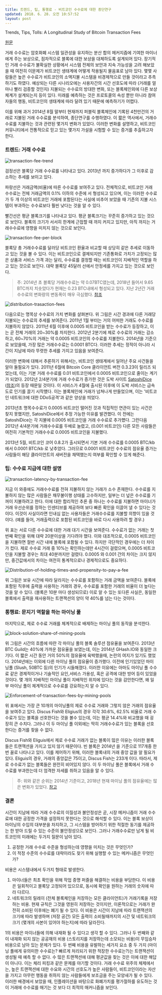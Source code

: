 ```yaml
---
title: 트렌드, 팁, 통행료 - 비트코인 수수료에 대한 종단연구
updated: 2018. 6. 28. 오전 10:57:52
layout: post
---
```


Trends, Tips, Tolls: A Longitudinal Study of Bitcoin Transaction Fees

[원문](http://fc15.ifca.ai/preproceedings/bitcoin/paper_8.pdf)

거래 수수료는 암호화폐 시스템 일관성을 유지하는 분산 합의 메커지즘에 기여한 마이너에게 주는 보상으로, 점차적으로 블록에 대한 보상을 대체하도록 설계되어 있다. 장기적인 거래 수수료가 불확실한 상황에서 시스템 전체의 보안과 지속 가능성을 고려 해보았을 때 여전히 이문제가 비트코인 생태계에 어떻게 작용될지 물음표로 남아 있다. 몇몇 사람들은 높은 수수료가 비트코인의 소액지불 시스템을 비경제적으로 만들 것이라고 추측하기도 하였다. 예상되는 다른 시나리오에는 사용자간의 시간 선호도에 따라 (거래를 얼마나 빨리 검증할 것인지) 지불되는 수수료의 방대한 변화, 또는 블록체인외에 다른 보상체계가 설계되는지 등이 있다. 미래를 예측하는 것은 프로토콜의 속성 뿐만 아니라 참여자들의 행동, 비트코인의 생태계에 따라 달려 있기 때문에 예측하기가 어렵다.

이를 위해 과거 2014년 8월 말부터 현재까지 퍼블릭 블록체인에 기록된 4천만건의 거래로 지불된 거래 수수료를 분석하여, 종단연구를 수행하였다. 이 짧은 역사에서, 거래수수료를 지불하는 것과 관련된 몇가지 변화가 있었다. 이러한 변화를 설명하고, 비트코인 커뮤니티에서 전통적으로 믿고 있는 몇가지 가설을 시험할 수 있는 증거를 추출하고자 한다.

### 트렌드: 거래 수수료

![transaction-fee-trend](/images/2018/06/transaction-fee-trend.png)

검정선은 블록당 거래 수수료를 나타내고 있다. 2013년 까지 증가하다가 그 이후로 감소하는 추세를 보이고 있다.

파랑선은 거래금액(비율)에 따른 수수료를 보여주고 있다. 전체적으로, 비트코인 거래 수수료는 전체 거래금액의 0.1% 이하의 수준에 서 형성되고 있으며, 이는 이러한 수수료가 두 개 이상의 비트코인 거래에 포함된다는 사실에 비추어 보았을 때 기존의 지불 시스템이 부과하는 수수료보다 훨씬 낮다는 것을 알 수 있다.

빨간선은 평균 블록크기를 나타내고 있다. 평균 블록크기는 꾸준히 증가하고 있는 것으로 보인다. 블록의 크기가 서서히 한계에 근접할 때 까지 커지고 있지만, 아직 까지는 거래수수료에 영향을 미치지 않는 것으로 보인다.

![transaction-fee-per-block](/images/2018/06/transaction-fee-per-block.png)

블록당 총 거래수수료를 달러당 비트코인 환율과 비교할 때 상당히 같은 추세로 이동하고 있는 것을 볼 수 있다. 이는 비트코인으로 결제되지만 기존통화로 가치가 고정되는 많은 상품과 서비스 가격 과는 달리, 수수료를 결정할 때는 비트코인이 지배적인 역할을 하고 있는 것으로 보인다. 대략 블록당 45달러 선에서 안정세를 가지고 있는 것으로 보인다.

> 주: 2014년 초 블록당 거래수수료는 약 0.07BTC였는데, 2018년 들어서 9.65 BTC까지 치솟았다가 현재는 0.23 BTC내에서 형성되고 있다. 지난 2년간 거래 수수료의 변화량의 변동폭이 매우 극심했다. [참조](https://www.smartbit.com.au/charts/transaction-fees-per-block?from=2013-6-28&to=2018-6-28&day_average=1)

![distribution-trasaction-fees](/images/2018/06/distribution-trasaction-fees.png)

다음으로는 명목상 수수료의 가치 변화를 살펴본다. 위 그림은 시간 경과에 다른 거래당 지불되는 수수료의 추세를 보여준다. 2011년 1월 부터는 거의 어떠한 거래도 수수료를 지불하지 않았다. 2011년 6월 이후에 0.0005 비트코인을 받는 수수료가 등장하고, 이는 곧 전체 거래의 20~30%를 차지한다. 2012년 2분기에 제로 수수료의 거래는 감소하고, 60~70%의 거래는 약 0.0005 비트코인의 수수료를 지불한다. 2014년을 기준으로 보았을때, 가장 많은 거래수수료는 0.0001 BTC다. 이러한 추세는 정적이 아니라 시간이 지남에 따라 뚜렷한 추세를 가지고 있음을 보여준다.

이러한 변화에 대해서 추론하기 위해서는, 비트코인 생태계에서 일어난 주요 사건들을 알아 둘필요가 있다. 2011년 6월에 Bitcoin Core 클라이언트 버전 0.3.23이 릴리즈 되었는데, 이는 기본 거래 수수료를 0.01 비트코인에서 0.0005 비트코인으로 줄이는 계기가 되었다. 2012년 2/4분기에 거래 수수료가 증가한 것은 도박 사이트 [SatoshiDice](https://satoshidice.com/) ([참조](https://en.bitcoin.it/wiki/Satoshi_Dice))의 등장 때문일 것이다. 이 서비스가 4월에 출시된 이후에 이 도박 서비스는 급속도로 인기를 끌기 시작헀다. 이는 블록체인에 거래가 넘쳐나게 만들었으며, 이는 '비트코인 네트워크에 대한 DDoS공격'과 같은 양상을 띄었다.

2013년초 명목수수료가 0.0005 비트코인 떨어진 것과 직접적인 연관이 있는 사건은 찾지 못했지만, SatoshiDice에서 추정 가능한 이유를 발견했다. 이 전에는 SatoshiDice는 각 지불에 0.0005 비트코인을 거래 수수료로 추가헀다. 그런다음 2012년 4/4분기에 거래수수료를 두배로 늘렸고, (0.001 비트코인) 다른 모든 사람들은 여전히 기본적인 거래수수료 0.0005 비트코인을 지불했다.

2013년 5월, 비트코인 코어 0.8.2가 출시되면서 기본 거래 수수료를 0.0005 BTC/kb에서 0.0001 BTC/kb 로 낮추었다. 그러므로 0.0001 비트코인 수수료의 점유율 증가는 사람들이 해당 클라이언트의 새버전을 채택했는지 여부를 확인할 수 있게 해준다.

### 팁: 수수료 지급에 대한 설명

![transaction-latency-by-transaction-fee](/images/2018/06/transaction-latency-by-transaction-fee.png)

지금 이 와중에도 거래수수료를 전혀 지불하지 않는 거래가 소수 존재한다. 수수료를 지불하지 않는 많은 사람들은 채무불이행 상태를 고수하지만, 일부는 더 넢은 수수료를 기꺼이 지불하려고 한다. 이에 대한 합리적인 추론 중 하나는 수수료를 지불하면 마이너가 거래 우선순위를 정하는 인센티브를 제공하여 보다 빠른 확인을 이끌어 낼 수 있다는 것이다. 이것이 사실이라면 인내심 없는 사용자들은 거래수수료를 지불할 의향이 있을 것이다. (예를 들어, 거래출력으로 포함된 비트코인을 바로 다시 사용하려 할 경우.)

위 표는 서로 다른 수수료에 대한 거래 대기 시간을 보여준다. 수수료가 없는 거래는 첫번째 확인을 위해 대략 20분이상을 기다려야 했다. 이와 대조적으로, 0.0005 비트코인을 지불하면 절반 시간 내에 블록에 포함될 수 있다. 하지만 극단적인 경우에는 더 차이가 컸다. 제로 수수료 거래 중 10%는 확인하는데만 4시간이 걸렸으며, 0.0005 비트코인을 지불할 경우는 최대 40분까지만 걸렸다. 0.0005 와 0.001 간의 차이는 크지 않지만, 중간값에서의 차이는 여전히 통계적으로나 경제적으로도 중요하다.

![Distribution-of-holding-times-and-propensity-to-pay-a-fee](/images/2018/06/Distribution-of-holding-times-and-propensity-to-pay-a-fee.png)

위 그림은 보유 시간에 따라 달라지는 수수료를 포함하는 거래 금액을 보여준다. 블록에 포함된 직후에 출력을 사용하는 거래의 경우, 수수료를 포함한 거래의 비율이 더 높다는 것을 알 수 있다. (블록은 10분 마다 생성되므로) 이로 알 수 있는 또다른 사실은, 동일한 블록에서 출력을 재사용하는 트랜잭션의 양이 약 40%를 넘는 다는 것이다.

### 통행료: 문지기 역할을 하는 마이닝 풀

마지막으로, 제로 수수료 거래를 체계적으로 배제하는 마이닝 풀의 동작을 분석한다.

![block-solution-share-of-mining-pools](/images/2018/06/block-solution-share-of-mining-pools.png)

위 그림은 시간의 흐름에 따란 각 마이닝 풀의 블록 솔루션 점유율을 보여준다. 2013년 BTC Guild는 40%에 가까운 점유율을 보였는데, 이는 2014년 GHash.IO와 동일한 크기다. 이 짧은 시간 동안 거의 50%의 점유율에 육박했을때, 논란의 여지가 있기도 했었다. 2014년에는 이외에 다른 마이닝 풀의 점유율이 증가했다. 이전에 인기있었던 마이닝풀 (Slush, 50BTC 등)의 인기가 시들해졌다. 이러한 이유에는 아마도 마이닝 풀 수수료 같은 경제적이거나 기술적인 요인,서비스 가용성, 혹은 공격에 대한 방어 등이 있었을 것이다. 몇 개의 지배적인 마이닝 풀이 지배적인 위치에 있다는 것을 감안한다면, 왜 일부 마이닝 풀이 체계적으로 수수료를 강요하는지 알 수 있다.

![Enforcement-of-transaction-fees-by-mining-pools](/images/2018/06/Enforcement-of-transaction-fees-by-mining-pools.png)

위 표에서는 가장 큰 10개의 마이닝풀의 제로 수수료 거래와 그렇지 않은 거래의 점유율을 보여주고 있다. Discus Fish와 Eligius의 경우 각각 30.6%, 62.5% 비율로 거래 수수료가 있는 블록을 선호한다는 것을 볼수 있는데, 이는 평균 14.4%와 비교했을 때 굉장히 큰 수치다. 그러나 이 두 마이닝 풀 이외에는 딱히 거래수수료가 있는 블록을 선호한다는 증거를 찾을 수 없다.

Discus Fish와 Eliguis에서 제로 수수료 거래가 없는 블록이 많은 이유는 이러한 블록들은 트랜잭션을 가지고 있지 않기 때문이다. 빈 블록은 2014년 을 기준으로 117개중 한번 꼴로 나타나고 있다. 이를 제어하기 위해, 이러한 블록내의 거래 중앙 값을 알 필요가 있다. Eliguis의 경우, 거래의 중앙값은 75이고, Discus Fish는 233개 이다. 따라서, 제로 수수료가 없는 블록들은 완전히 비어있지 않다. 이 두 마이닝 풀은 블록에서 거래 수수료를 부과한는데 더 엄격한 자세를 취하고 있음을 알 수 있다.

> 주: 위와 같은 순위는 2014년 기준이고, 2018년 현재 마이닝 풀의 점유율에는 많은 변화가 있었다. [참고](https://blockchain.info/ko/pools)

### 결론

시간이 지남에 따라 거래 수수료의 이질성과 불안정성은 곧, 시장 메커니즘이 거래 수수료에 대한 공정한 가격을 설정하지 못한다는 것으로 해석할 수 있다. 이는 블록 보상이 마이닝의 수입의 대부분을 차지하고, 그 시스템을 방어하기 위한 적절한 동기를 제공하는 한 받아 드릴 수 있는 수준의 불안정성으로 보인다. 그러나 거래수수료만 남게 될 비트코인의 미래에는 두가지 질문이 남아 있다.

1. 공정한 거래 수수료 수준을 형성하는데 영향을 미치는 것은 무엇인가?
2. 이 적정 수준의 수수료를 대략이라도 찾기 위해 실행할 수 있는 메커니즘은 무엇인가?

비용은 시스템내에서 두가지 형태로 발생한다.

1. 마이너들은 최초 확인을 위해 작업 증명 퍼즐을 해결하는 비용을 부담한다. 이 비용은 일회적이고 블록당 고정되어 있으므로, 동시에 확인을 원하는 거래의 숫자에 따라 다르다.
2. 네트워크의 릴레이 (전체 블록체인을 저장하는 모든 클라이언트)가 거래기록을 저장하는 비용. 현재 규칙은 그것을 영원히 저장하는 것이지만, 이론적으로는 거래가 완전히 소비된 이후에는 폐기 될 수 있다. 이 비용은 시간이 지남에 따라 트랜잭션의 크기에 따라 발생하며 (저장 공간) 모든 출력이 소비될때까지의 시간 및 네트워크의 크기 (몇개의 사본이 있어야 하는지)에 따라 달라진다.

1의 비용은 마이너들에 의해 내재화 될 수 있다고 생각 할 수 있다. 그러나 두 번째와 같이 내재화 되지 않는 공공재의 비용 (스토리지를 저장하는데 소모되는 비용)이 무임승차 비용으로 남아 있는 문제가 있다. 두 번째 비용을 유발하는 세가지 요소 중 두 가지 (마이닝 풀에게 유의미한 수수료는? 빠르게 처리되기 위한 적장한 수수료는?)는 트랜잭션이 생성될 때 예측 할 수 없다. 수 많은 트랜잭션에 대해 평균값을 찾는 것은 이에 대한 해답이 아니다. 이는 체리 피킹과 같은 문제를 야기할 것이다. 거래 수수료 위주의 체제에서는, 높은 트랜잭션에 대한 수요와 시간의 선호도가 높은 사람들이, 비트코인이라는 자산을 가지고 아무런 행동을 취하지 않는 사람들에게 보조금을 주는 모양새가 될 수 있다. 이러한 배경에서 보았을 때, 인플레이션을 바탕으로 화폐가치를 평가절하를 유도하는 것이 거래에 수수료를 매기는 것 보다 더 최적의 매커니즘을 보인다.
